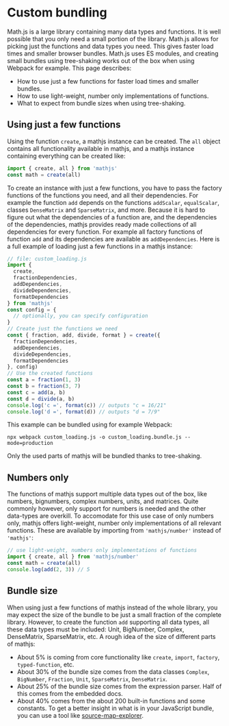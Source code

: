 # Custom bundling
Math.js is a large library containing many data types and functions.
It is well possible that you only need a small portion of the library.
Math.js allows for picking just the functions and data types you need.
This gives faster load times and smaller browser bundles. Math.js uses
ES modules, and creating small bundles using tree-shaking works out of
the box when using Webpack for example.
This page describes:
- How to use just a few functions for faster load times and smaller bundles.
- How to use light-weight, number only implementations of functions.
- What to expect from bundle sizes when using tree-shaking.
## Using just a few functions
Using the function `create`, a mathjs instance can be created.
The `all` object contains all functionality available in mathjs,
and a mathjs instance containing everything can be created like:
```js
import { create, all } from 'mathjs'
const math = create(all)
```
To create an instance with just a few functions, you have to pass the
factory functions of the functions you need, and all their dependencies.
For example the function `add` depends on the functions `addScalar`,
`equalScalar`, classes `DenseMatrix` and `SparseMatrix`, and more.
Because it is hard to figure out what the dependencies of a function are,
and the dependencies of the dependencies, mathjs provides ready made
collections of all dependencies for every function. For example all
factory functions of function `add` and its dependencies are available
as `addDependencies`.
Here is a full example of loading just a few functions in a mathjs instance:
```js
// file: custom_loading.js
import {
  create,
  fractionDependencies,
  addDependencies,
  divideDependencies,
  formatDependencies
} from 'mathjs'
const config = {
  // optionally, you can specify configuration
}
// Create just the functions we need
const { fraction, add, divide, format } = create({
  fractionDependencies,
  addDependencies,
  divideDependencies,
  formatDependencies
}, config)
// Use the created functions
const a = fraction(1, 3)
const b = fraction(3, 7)
const c = add(a, b)
const d = divide(a, b)
console.log('c =', format(c)) // outputs "c = 16/21"
console.log('d =', format(d)) // outputs "d = 7/9"
```
This example can be bundled using for example Webpack:
```
npx webpack custom_loading.js -o custom_loading.bundle.js --mode=production
```
Only the used parts of mathjs will be bundled thanks to tree-shaking.
## Numbers only
The functions of mathjs support multiple data types out of the box, like
numbers, bignumbers, complex numbers, units, and matrices. Quite commonly however,
only support for numbers is needed and the other data-types are overkill.
To accomodate for this use case of only numbers only, mathjs offers light-weight,
number only implementations of all relevant functions. These are available by
importing from `'mathjs/number'` instead of `'mathjs'`:
```js
// use light-weight, numbers only implementations of functions
import { create, all } from 'mathjs/number'
const math = create(all)
console.log(add(2, 3)) // 5
```
## Bundle size
When using just a few functions of mathjs instead of the whole library,
you may expect the size of the bundle to be just a small fraction of the
complete library. However, to create the function `add` supporting all data
types, all these data types must be included: Unit, BigNumber, Complex,
DenseMatrix, SparseMatrix, etc. A rough idea of the size of different parts of
mathjs:
- About 5% is coming from core functionality like `create`, `import`, `factory`,
  `typed-function`, etc.
- About 30% of the bundle size comes from the data classes `Complex`, `BigNumber`, `Fraction`, `Unit`, `SparseMatrix`, `DenseMatrix`.
- About 25%  of the bundle size comes from the expression parser.
  Half of this comes from the embedded docs.
- About 40% comes from the about 200 built-in functions and some constants.
To get a better insight in what is in your JavaScript bundle, you can use
a tool like [source-map-explorer](https://github.com/danvk/source-map-explorer).
